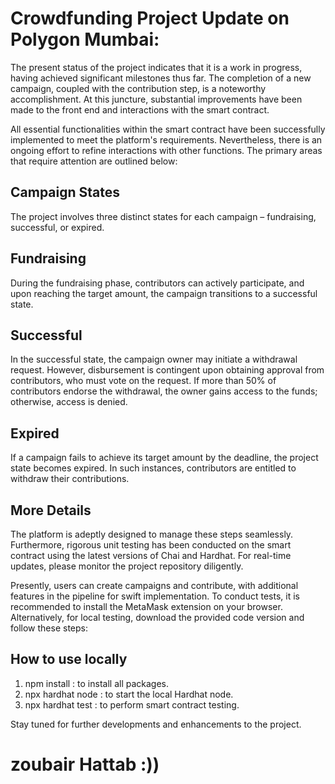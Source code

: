 # Crowdfunding Project Update on Polygon Mumbai:

The present status of the project indicates that it is a work in progress, having achieved significant milestones thus far. The completion of a new campaign, coupled with the contribution step, is a noteworthy accomplishment. At this juncture, substantial improvements have been made to the front end and interactions with the smart contract.

All essential functionalities within the smart contract have been successfully implemented to meet the platform's requirements. Nevertheless, there is an ongoing effort to refine interactions with other functions. The primary areas that require attention are outlined below:

## Campaign States

The project involves three distinct states for each campaign – fundraising, successful, or expired.

## Fundraising

During the fundraising phase, contributors can actively participate, and upon reaching the target amount, the campaign transitions to a successful state.

## Successful

In the successful state, the campaign owner may initiate a withdrawal request. However, disbursement is contingent upon obtaining approval from contributors, who must vote on the request. If more than 50% of contributors endorse the withdrawal, the owner gains access to the funds; otherwise, access is denied.

## Expired

If a campaign fails to achieve its target amount by the deadline, the project state becomes expired. In such instances, contributors are entitled to withdraw their contributions.

## More Details

The platform is adeptly designed to manage these steps seamlessly. Furthermore, rigorous unit testing has been conducted on the smart contract using the latest versions of Chai and Hardhat. For real-time updates, please monitor the project repository diligently.

Presently, users can create campaigns and contribute, with additional features in the pipeline for swift implementation. To conduct tests, it is recommended to install the MetaMask extension on your browser. Alternatively, for local testing, download the provided code version and follow these steps:

## How to use locally

1.  npm install : to install all packages.
2.  npx hardhat node : to start the local Hardhat node.
3.  npx hardhat test : to perform smart contract testing.

Stay tuned for further developments and enhancements to the project.

# zoubair Hattab :))
